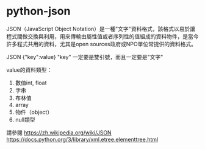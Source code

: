 # python-json

JSON（JavaScript Object Notation）是一種"文字"資料格式，該格式以易於讓程式間做交換與利用，用來傳輸由屬性值或者序列性的值組成的資料物件，是當今許多程式共用的資料，尤其是open sources政府或NPO單位常提供的資料格式。

JSON {"key":value}
"key" 一定要是雙引號，而且一定要是"文字"

value的資料類型：

1. 數值int, float
2. 字串
3. 布林值
4. array
5. 物件（object）
6. null類型

請參閱
https://zh.wikipedia.org/wiki/JSON
https://docs.python.org/3/library/xml.etree.elementtree.html
